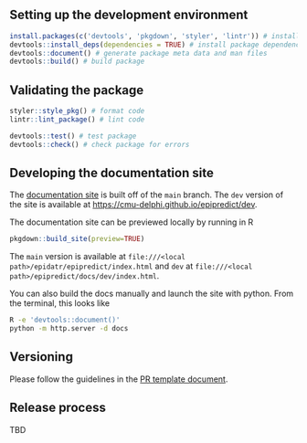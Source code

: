 ## Setting up the development environment

```r
install.packages(c('devtools', 'pkgdown', 'styler', 'lintr')) # install dev dependencies
devtools::install_deps(dependencies = TRUE) # install package dependencies
devtools::document() # generate package meta data and man files
devtools::build() # build package
```

## Validating the package

```r
styler::style_pkg() # format code
lintr::lint_package() # lint code

devtools::test() # test package
devtools::check() # check package for errors
```

## Developing the documentation site

The [documentation site](https://cmu-delphi.github.io/epipredict/) is built off of the `main` branch. The `dev` version of the site is available at https://cmu-delphi.github.io/epipredict/dev.

The documentation site can be previewed locally by running in R

```r
pkgdown::build_site(preview=TRUE)
```

The `main` version is available at `file:///<local path>/epidatr/epipredict/index.html` and `dev` at `file:///<local path>/epipredict/docs/dev/index.html`.

You can also build the docs manually and launch the site with python. From the terminal, this looks like

```bash
R -e 'devtools::document()'
python -m http.server -d docs
```

## Versioning

Please follow the guidelines in the [PR template document](.github/pull_request_template.md).

## Release process

TBD
